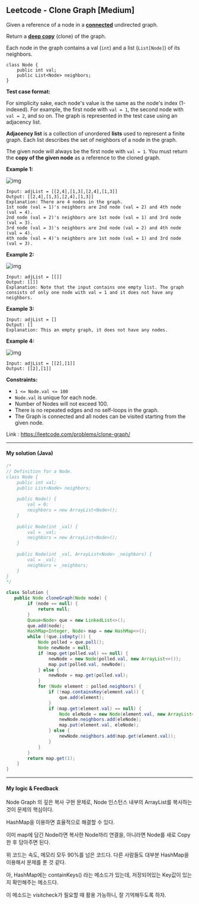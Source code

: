 ## Leetcode - Clone Graph [Medium]

Given a reference of a node in a **[connected](https://en.wikipedia.org/wiki/Connectivity_(graph_theory)#Connected_graph)** undirected graph.

Return a [**deep copy**](https://en.wikipedia.org/wiki/Object_copying#Deep_copy) (clone) of the graph.

Each node in the graph contains a val (`int`) and a list (`List[Node]`) of its neighbors.

```
class Node {
    public int val;
    public List<Node> neighbors;
}
```

 

**Test case format:**

For simplicity sake, each node's value is the same as the node's index (1-indexed). For example, the first node with `val = 1`, the second node with `val = 2`, and so on. The graph is represented in the test case using an adjacency list.

**Adjacency list** is a collection of unordered **lists** used to represent a finite graph. Each list describes the set of neighbors of a node in the graph.

The given node will always be the first node with `val = 1`. You must return the **copy of the given node** as a reference to the cloned graph.

 

**Example 1:**

![img](https://assets.leetcode.com/uploads/2019/11/04/133_clone_graph_question.png)

```
Input: adjList = [[2,4],[1,3],[2,4],[1,3]]
Output: [[2,4],[1,3],[2,4],[1,3]]
Explanation: There are 4 nodes in the graph.
1st node (val = 1)'s neighbors are 2nd node (val = 2) and 4th node (val = 4).
2nd node (val = 2)'s neighbors are 1st node (val = 1) and 3rd node (val = 3).
3rd node (val = 3)'s neighbors are 2nd node (val = 2) and 4th node (val = 4).
4th node (val = 4)'s neighbors are 1st node (val = 1) and 3rd node (val = 3).
```

**Example 2:**

![img](https://assets.leetcode.com/uploads/2020/01/07/graph.png)

```
Input: adjList = [[]]
Output: [[]]
Explanation: Note that the input contains one empty list. The graph consists of only one node with val = 1 and it does not have any neighbors.
```

**Example 3:**

```
Input: adjList = []
Output: []
Explanation: This an empty graph, it does not have any nodes.
```

**Example 4:**

![img](https://assets.leetcode.com/uploads/2020/01/07/graph-1.png)

```
Input: adjList = [[2],[1]]
Output: [[2],[1]]
```

 

**Constraints:**

- `1 <= Node.val <= 100`
- `Node.val` is unique for each node.
- Number of Nodes will not exceed 100.
- There is no repeated edges and no self-loops in the graph.
- The Graph is connected and all nodes can be visited starting from the given node.

Link : https://leetcode.com/problems/clone-graph/



---



#### My solution (Java)

```java
/*
// Definition for a Node.
class Node {
    public int val;
    public List<Node> neighbors;
    
    public Node() {
        val = 0;
        neighbors = new ArrayList<Node>();
    }
    
    public Node(int _val) {
        val = _val;
        neighbors = new ArrayList<Node>();
    }
    
    public Node(int _val, ArrayList<Node> _neighbors) {
        val = _val;
        neighbors = _neighbors;
    }
}
*/

class Solution {
   public Node cloneGraph(Node node) {
        if (node == null) {
            return null;
        }
        Queue<Node> que = new LinkedList<>();
        que.add(node);
        HashMap<Integer, Node> map = new HashMap<>();
        while (!que.isEmpty()) {
            Node polled = que.poll();
            Node newNode = null;
            if (map.get(polled.val) == null) {
                newNode = new Node(polled.val, new ArrayList<>());
                map.put(polled.val, newNode);
            } else {
                newNode = map.get(polled.val);
            }
            for (Node element : polled.neighbors) {
                if (!map.containsKey(element.val)) {
                    que.add(element);
                }
                if (map.get(element.val) == null) {
                    Node eleNode = new Node(element.val, new ArrayList<>());
                    newNode.neighbors.add(eleNode);
                    map.put(element.val, eleNode);
                } else {
                    newNode.neighbors.add(map.get(element.val));
                }
            }
        }
        return map.get(1);
    }
}

```

---



#### My logic & Feedback

Node Graph 의 깊은 복사 구현 문제로, Node 인스턴스 내부의 ArrayList를 복사하는 것이 문제의 핵심이다.

HashMap을 이용하면 효율적으로 해결할 수 있다.

이미 map에 담긴 Node라면 복사한 Node까리 연결을, 아니라면 Node를 새로 Copy한 후 담아주면 된다.

위 코드는 속도, 메모리 모두 90%를 넘은 코드다. 다른 사람들도 대부분 HashMap을 이용해서 문제를 푼 것 같다.

아, HashMap에는 containKeys() 라는 메소드가 있는데, 저장되어있는 Key값이 있는지 확인해주는 메소드다.

이 메소드는 visitcheck가 필요할 때 활용 가능하니, 잘 기억해두도록 하자.

